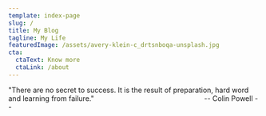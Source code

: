 ```yaml
---
template: index-page
slug: /
title: My Blog
tagline: My Life
featuredImage: /assets/avery-klein-c_drtsnboqa-unsplash.jpg
cta:
  ctaText: Know more
  ctaLink: /about
---
```

"There are no secret to success. It is the result of preparation, hard word and learning from failure."
                                                       -- Colin Powell --